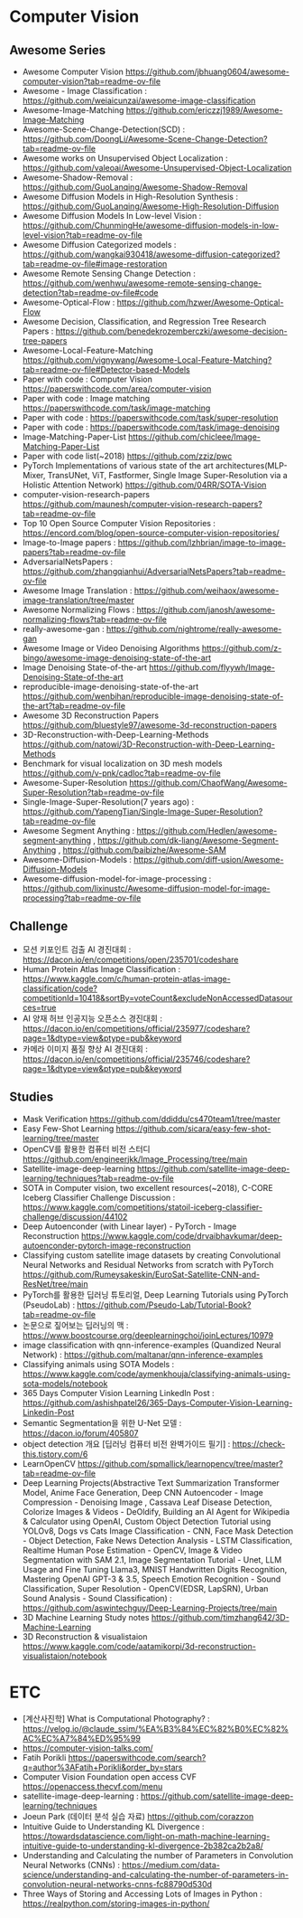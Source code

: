 
# Computer Vision  

## Awesome Series
- Awesome Computer Vision https://github.com/jbhuang0604/awesome-computer-vision?tab=readme-ov-file
- Awesome - Image Classification : https://github.com/weiaicunzai/awesome-image-classification
- Awesome-Image-Matching https://github.com/ericzzj1989/Awesome-Image-Matching
- Awesome-Scene-Change-Detection(SCD) : https://github.com/DoongLi/Awesome-Scene-Change-Detection?tab=readme-ov-file
- Awesome works on Unsupervised Object Localization : https://github.com/valeoai/Awesome-Unsupervised-Object-Localization
- Awesome-Shadow-Removal : https://github.com/GuoLanqing/Awesome-Shadow-Removal
- Awesome Diffusion Models in High-Resolution Synthesis : https://github.com/GuoLanqing/Awesome-High-Resolution-Diffusion
- Awesome Diffusion Models In Low-level Vision : https://github.com/ChunmingHe/awesome-diffusion-models-in-low-level-vision?tab=readme-ov-file
- Awesome Diffusion Categorized models : https://github.com/wangkai930418/awesome-diffusion-categorized?tab=readme-ov-file#image-restoration
- Awesome Remote Sensing Change Detection : https://github.com/wenhwu/awesome-remote-sensing-change-detection?tab=readme-ov-file#code
- Awesome-Optical-Flow : https://github.com/hzwer/Awesome-Optical-Flow
- Awesome Decision, Classification, and Regression Tree Research Papers : https://github.com/benedekrozemberczki/awesome-decision-tree-papers
- Awesome-Local-Feature-Matching https://github.com/vignywang/Awesome-Local-Feature-Matching?tab=readme-ov-file#Detector-based-Models
- Paper with code : Computer Vision https://paperswithcode.com/area/computer-vision
- Paper with code : Image matching https://paperswithcode.com/task/image-matching
- Paper with code : https://paperswithcode.com/task/super-resolution
- Paper with code : https://paperswithcode.com/task/image-denoising
- Image-Matching-Paper-List https://github.com/chicleee/Image-Matching-Paper-List
- Paper with code list(~2018) https://github.com/zziz/pwc
- PyTorch Implementations of various state of the art architectures(MLP-Mixer, TransUNet, ViT, Fastformer, Single Image Super-Resolution via a Holistic Attention Network) https://github.com/04RR/SOTA-Vision
- computer-vision-research-papers https://github.com/maunesh/computer-vision-research-papers?tab=readme-ov-file
- Top 10 Open Source Computer Vision Repositories : https://encord.com/blog/open-source-computer-vision-repositories/
- Image-to-Image papers : https://github.com/lzhbrian/image-to-image-papers?tab=readme-ov-file
- AdversarialNetsPapers : https://github.com/zhangqianhui/AdversarialNetsPapers?tab=readme-ov-file
- Awesome Image Translation : https://github.com/weihaox/awesome-image-translation/tree/master
- Awesome Normalizing Flows : https://github.com/janosh/awesome-normalizing-flows?tab=readme-ov-file
- really-awesome-gan : https://github.com/nightrome/really-awesome-gan
- Awesome Image or Video Denoising Algorithms https://github.com/z-bingo/awesome-image-denoising-state-of-the-art
- Image Denoising State-of-the-art https://github.com/flyywh/Image-Denoising-State-of-the-art
- reproducible-image-denoising-state-of-the-art https://github.com/wenbihan/reproducible-image-denoising-state-of-the-art?tab=readme-ov-file
- Awesome 3D Reconstruction Papers https://github.com/bluestyle97/awesome-3d-reconstruction-papers
- 3D-Reconstruction-with-Deep-Learning-Methods https://github.com/natowi/3D-Reconstruction-with-Deep-Learning-Methods
- Benchmark for visual localization on 3D mesh models https://github.com/v-pnk/cadloc?tab=readme-ov-file
- Awesome-Super-Resolution https://github.com/ChaofWang/Awesome-Super-Resolution?tab=readme-ov-file
- Single-Image-Super-Resolution(7 years ago) : https://github.com/YapengTian/Single-Image-Super-Resolution?tab=readme-ov-file
- Awesome Segment Anything : https://github.com/Hedlen/awesome-segment-anything , https://github.com/dk-liang/Awesome-Segment-Anything , https://github.com/baibizhe/Awesome-SAM
- Awesome-Diffusion-Models : https://github.com/diff-usion/Awesome-Diffusion-Models
- Awesome-diffusion-model-for-image-processing : https://github.com/lixinustc/Awesome-diffusion-model-for-image-processing?tab=readme-ov-file

## Challenge
- 모션 키포인트 검출 AI 경진대회 : https://dacon.io/en/competitions/open/235701/codeshare
- Human Protein Atlas Image Classification : https://www.kaggle.com/c/human-protein-atlas-image-classification/code?competitionId=10418&sortBy=voteCount&excludeNonAccessedDatasources=true
- AI 양재 허브 인공지능 오픈소스 경진대회 : https://dacon.io/en/competitions/official/235977/codeshare?page=1&dtype=view&ptype=pub&keyword
- 카메라 이미지 품질 향상 AI 경진대회 : https://dacon.io/en/competitions/official/235746/codeshare?page=1&dtype=view&ptype=pub&keyword

## Studies
- Mask Verification https://github.com/ddiddu/cs470team1/tree/master   
- Easy Few-Shot Learning https://github.com/sicara/easy-few-shot-learning/tree/master
- OpenCV를 활용한 컴퓨터 비전 스터디 https://github.com/engineerjkk/Image_Processing/tree/main
- Satellite-image-deep-learning https://github.com/satellite-image-deep-learning/techniques?tab=readme-ov-file  
- SOTA in Computer vision, two excellent resources(~2018), C-CORE Iceberg Classifier Challenge Discussion : https://www.kaggle.com/competitions/statoil-iceberg-classifier-challenge/discussion/44102
- Deep Autoenconder (with Linear layer) - PyTorch - Image Reconstruction https://www.kaggle.com/code/drvaibhavkumar/deep-autoenconder-pytorch-image-reconstruction
- Classifying custom satellite image datasets by creating Convolutional Neural Networks and Residual Networks from scratch with PyTorch https://github.com/Rumeysakeskin/EuroSat-Satellite-CNN-and-ResNet/tree/main
- PyTorch를 활용한 딥러닝 튜토리얼, Deep Learning Tutorials using PyTorch (PseudoLab) : https://github.com/Pseudo-Lab/Tutorial-Book?tab=readme-ov-file
- 논문으로 짚어보는 딥러닝의 맥 : https://www.boostcourse.org/deeplearningchoi/joinLectures/10979
- image classification with qnn-inference-examples (Quandized Neural Network) : https://github.com/maltanar/qnn-inference-examples
- Classifying animals using SOTA Models : https://www.kaggle.com/code/aymenkhouja/classifying-animals-using-sota-models/notebook
- 365 Days Computer Vision Learning LinkedIn Post : https://github.com/ashishpatel26/365-Days-Computer-Vision-Learning-Linkedin-Post
- Semantic Segmentation을 위한 U-Net 모델 : https://dacon.io/forum/405807
- object detection 개요 [딥러닝 컴퓨터 비전 완벽가이드 필기] : https://check-this.tistory.com/6
- LearnOpenCV https://github.com/spmallick/learnopencv/tree/master?tab=readme-ov-file
- Deep Learning Projects(Abstractive Text Summarization Transformer Model, Anime Face Generation, Deep CNN Autoencoder - Image Compression - Denoising Image
, Cassava Leaf Disease Detection, Colorize Images & Videos - DeOldify, Building an AI Agent for Wikipedia & Calculator using OpenAI, Custom Object Detection Tutorial using YOLOv8, Dogs vs Cats Image Classification - CNN, Face Mask Detection - Object Detection, Fake News Detection Analysis - LSTM Classification, Realtime Human Pose Estimation - OpenCV, Image & Video Segmentation with SAM 2.1, Image Segmentation Tutorial - Unet, LLM Usage and Fine Tuning Llama3, MNIST Handwritten Digits Recognition, Mastering OpenAI GPT-3 & 3.5, Speech Emotion Recognition - Sound Classification, Super Resolution - OpenCV(EDSR, LapSRN), Urban Sound Analysis - Sound Classification)  : https://github.com/aswintechguy/Deep-Learning-Projects/tree/main
- 3D Machine Learning Study notes https://github.com/timzhang642/3D-Machine-Learning
- 3D Reconstruction & visualistaion https://www.kaggle.com/code/aatamikorpi/3d-reconstruction-visualistaion/notebook  

# ETC
- [계산사진학] What is Computational Photography? : https://velog.io/@claude_ssim/%EA%B3%84%EC%82%B0%EC%82%AC%EC%A7%84%ED%95%99
- https://computer-vision-talks.com/
- Fatih Porikli https://paperswithcode.com/search?q=author%3AFatih+Porikli&order_by=stars
- Computer Vision Foundation open access CVF https://openaccess.thecvf.com/menu
- satellite-image-deep-learning : https://github.com/satellite-image-deep-learning/techniques
- Joeun Park (데이터 분석 실습 자료) https://github.com/corazzon
- Intuitive Guide to Understanding KL Divergence : https://towardsdatascience.com/light-on-math-machine-learning-intuitive-guide-to-understanding-kl-divergence-2b382ca2b2a8/
- Understanding and Calculating the number of Parameters in Convolution Neural Networks (CNNs) : https://medium.com/data-science/understanding-and-calculating-the-number-of-parameters-in-convolution-neural-networks-cnns-fc88790d530d
- Three Ways of Storing and Accessing Lots of Images in Python : https://realpython.com/storing-images-in-python/
